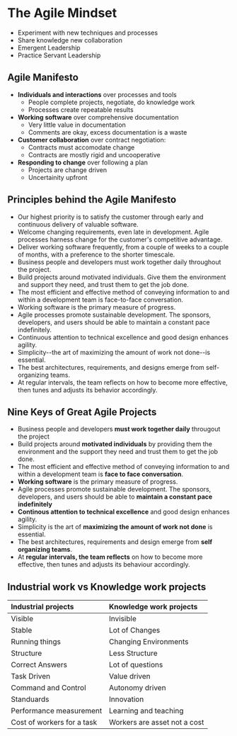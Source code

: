 # The Agile Mindset

- Experiment with new techniques and processes
- Share knowledge new collaboration
- Emergent Leadership 
- Practice Servant Leadership


## Agile Manifesto

- __Individuals and interactions__ over processes and tools
    - People complete projects, negotiate, do knowledge work 
    - Processes create repeatable results 
- __Working software__ over comprehensive documentation
    - Very little value in documentation
    - Comments are okay, excess documentation is a waste
- __Customer collaboration__ over contract negotiation: 
    - Contracts must accomodate change
    - Contracts are mostly rigid and uncooperative 
- __Responding to change__ over following a plan
    - Projects are change driven
    - Uncertainity upfront

## Principles behind the Agile Manifesto
- Our highest priority is to satisfy the customer through early and continuous delivery of valuable software.
- Welcome changing requirements, even late in development. Agile processes harness change for the customer's competitive advantage.
- Deliver working software frequently, from a couple of weeks to a couple of months, with a preference to the shorter timescale.
- Business people and developers must work together daily throughout the project.
- Build projects around motivated individuals. Give them the environment and support they need, and trust them to get the job done.
- The most efficient and effective method of conveying information to and within a development team is face-to-face conversation.
- Working software is the primary measure of progress.
- Agile processes promote sustainable development. The sponsors, developers, and users should be able to maintain a constant pace indefinitely.
- Continuous attention to technical excellence and good design enhances agility.
- Simplicity--the art of maximizing the amount of work not done--is essential.
- The best architectures, requirements, and designs emerge from self-organizing teams.
- At regular intervals, the team reflects on how to become more effective, then tunes and adjusts its behavior accordingly.

## Nine Keys of Great Agile Projects
- Business people and developers __must work together daily__ througout the project
- Build projects around __motivated individuals__ by providing them the environment and the support they need and trust them to get the job done. 
- The most efficient and effective method of conveying information to and within a development team is __face to face conversation__. 
- __Working software__ is the primary measure of progress. 
- Agile processes promote sustainable development. The sponsors, developers, and users should be able to __maintain a constant pace indefinitely__ 
- __Continous attention to technical excellence__ and good design enhances agility.
- Simplicity is the art of __maximizing the amount of work not done__ is essential. 
- The best architectures, requirements and design emerge from __self organizing teams__. 
- At __regular intervals, the team reflects__ on how to become more effective, then tunes and adjusts its behaviour accordingly. 


## Industrial work vs Knowledge work projects

|Industrial projects |Knowledge work projects |
|:----|:----|
|Visible |Invisible|
|Stable |Lot of Changes|
|Running things | Changing Environments|
|Structure |Less Structure |
|Correct Answers |Lot of questions|
|Task Driven |Value driven|
|Command and Control| Autonomy driven|
|Standuards |Innovation|
|Performance measurement |Learning and teaching |
|Cost of workers for a task |Workers are asset not a cost|
